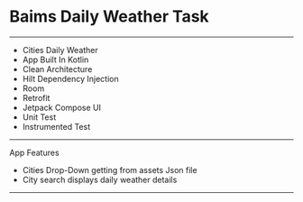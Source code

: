 # Baims Daily Weather Task
-----------------------------------------------------------------------------------------------------------
* Cities Daily Weather
* App Built In Kotlin
* Clean Architecture
* Hilt Dependency Injection
* Room
* Retrofit
* Jetpack Compose UI
* Unit Test
* Instrumented Test
-----------------------------------------------------------------------------------------------------------
 App Features
* Cities Drop-Down getting from assets Json file
* City search displays daily weather details
-----------------------------------------------------------------------------------------------------------



